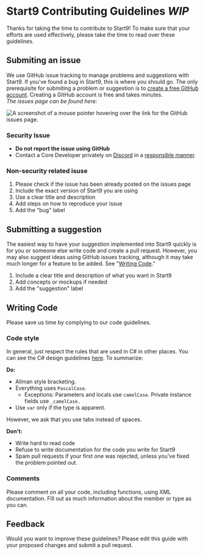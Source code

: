 # Start9 Contributing Guidelines *WIP*
Thanks for taking the time to contribute to Start9! To make sure that your efforts are used effectively, please take the time to read over these guidelines.

## Submiting an issue 
We use GitHub issue tracking to manage problems and suggestions with Start9. If you've found a bug in Start9, this is where you should go. The only prerequisite for submiting a problem or suggestion is to [create a free GitHub account](https://github.com/join). Creating a GitHub account is free and takes minutes.   
*The issues page can be found here:* 

![A screenshot of a mouse pointer hovering over the link for the GitHub issues page.](https://i.imgur.com/xfGsft6.png)

### Security Issue 
- **Do not report the issue using GitHub**
- Contact a Core Developer privately on [Discord](https://discord.gg/6cpvxBS) in a [responsible manner](https://en.wikipedia.org/wiki/Responsible_disclosure).

### Non-security related isuse 
1. Please check if the issue has been already posted on the issues page 
3. Include the exact version of Start9 you are using 
4. Use a clear title and description 
5. Add steps on how to reproduce your issue 
6. Add the "bug" label 

## Submitting a suggestion 
The easiest way to have your suggestion implemented into Start9 quickly is for you or someone else write code and create a pull request. However, you may also suggest ideas using GitHub issues tracking, although it may take much longer for a feature to be added. See "[Writing Code](#writing-code)."
1. Include a clear title and description of what you want in Start9
2. Add concepts or mockups if needed
3. Add the "suggestion" label

## Writing Code 
Please save us time by complying to our code guidelines.

### Code style 
In general, just respect the rules that are used in C# in other places. You can see the C# design guidelines [here](https://docs.microsoft.com/en-us/dotnet/csharp/programming-guide/inside-a-program/coding-conventions). To summarize:

**Do:** 
- Allman style bracketing.
- Everything uses `PascalCase`.
	- Exceptions: Parameters and locals use `camelCase`. Private instance fields use `_camelCase.`
- Use `var` only if the type is apparent.

However, we ask that you use tabs instead of spaces.

**Don't:** 
- Write hard to read code 
- Refuse to write documentation for the code you write for Start9 
- Spam pull requests if your first one was rejected, unless you've fixed the problem pointed out. 

### Comments 
Please comment on all your code, including functions, using XML documentation. Fill out as much information about the member or type as you can.

<!-- ## Translating Start9 
Localization is important for Start9 to grow! Here's how you can help. 
**SECTION TBD**: for now, use #start9 on the [Start9 Discord](https://discord.gg/6cpvxBS). -->

## Feedback 
Would you want to improve these guidelines? Please edit this guide with your proposed changes and submit a pull request.
